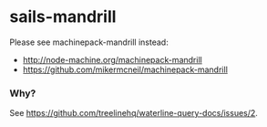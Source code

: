 sails-mandrill
==============


Please see machinepack-mandrill instead:
+ http://node-machine.org/machinepack-mandrill
+ https://github.com/mikermcneil/machinepack-mandrill

### Why?
See https://github.com/treelinehq/waterline-query-docs/issues/2.





<!--
Mandrill adapter for sails.js

You can use this adapter directly, or from a model.  I recommend you set up a connection, link it to a model, and access the functionality that way.  It makes for cleaner and more reusable code.
For instructions on using the adapter directly, see the bottom of this file.  


## Create a connection to your Mandrill account

> Note: these instructions are for sails v0.10.x (currently unreleased, but available as the #associations branch on github).
> You'll probably be able to use this adapter with sails@v0.9.x as well, but you'll need to use the `adapters` config, in `config/adapters.js`, and set the `adapter:'mandrill'` key in your model (instead of `connections`).

###### config/connections.js
```javascript
module.exports.connections = {

  // ...
  
  // Mandrill
  'my favorite mandrill account': {
    adapter: 'sails-mandrill',
    apiKey: process.env.MANDRILL_KEY, // the api key for your mandrill account
    from: {
      name: 'Default sender to use ( can be overriden in options to .send() )',
      email: 'default@sender.com'
    }
  }
};

```


## Hook up a Model to your new connection

###### api/models/Email.js
```javascript
module.exports = {
  connection: ['my favorite mandrill account']
};

```

\

## Usage

#### `Model.send ( [options], [callback] )`

Generally, `sails-mandrill` accepts the same inputs as the official mandrill SDK for Node.js.  It does, however, simplify the usage a bit for the most basic options.
You can override any of your connection defaults (including your API key!!!) in the options.



###### Send an HTML email:
```javascript

Email.send({
  to: [{
    name: 'Alvin',
    email: 'alvin@chipmunks.com'
  }, {
    name: 'Chipettes',
    email: 'team@chipettes.com'
  }],
  subject: 'omg i love you guys!!1',
  html: 
    'I can\'t wait to see you all in Chicago<br/>' +
    'I loe you so much!!!! ',
  text: 'text fallback goes here-- in case some recipients (let\'s say the Chipettes)  can\'t receive HTML emails'
}, function optionalCallback (err) {
  // If you need to wait to find out if the email was sent successfully,
  // or run some code once you know one way or the other, here's where you can do that.
  // If `err` is set, the send failed.  Otherwise, we're good!
});


// A lot of times, in your controller, you may not necessarily want to wait until the email sends
// In that case, you can go ahead and send your response down here.
// Just keep in mind that delivery of an email is never 100% guaranteed, no matter what SMTP cloud you're using!


```


###### Send a template from your Mandrill dashboard:
TODO: document this


#### `Model.listTemplates ( [options], [callback] )`

Get your templates. The **key** property is required.

```javascript
Email.listTemplates({
  key: API_KEY,
  label: "example-label"
}, function optionalCallback (err, templates) {
    console.log(templates);
});
```

#### `Model.addTemplate ( [options], [callback] )`

Add a template. The **key** and **name** properties are required

```javascript
Email.listTemplates({
  key: API_KEY,
  name: "Example Template",
  from_email: "from_email@example.com",
  from_name: "Example Name",
  subject: "example subject",
  code: "<h1>example code</h1>",
  text: "Example text content",
  publish: false,
  labels: [
    "example-label"
  ]
}, function optionalCallback (err, template) {
    console.log(template);
});
```






## Using the adapter directly

As mentioned above, you can use the adapter directly.  It's pretty much the same, except you won't have any default connection config mixed into your options, so you'll have to include your API key and `from` config (ie. sender) each time you send an email:

```javascript
var sendEmail = function (options, cb) {
  // Pass null as the first argument, since you aren't using the adapter from the context of a model.
  // (normally, the model name is passed implicitly as the first argument)
  sails.adapters.mandrill.send(null, options, cb);
};

sendEmail({
  /* all the same stuff, just make sure you include everyting 
   * you'd include in your connections configuration as well
   */
}, function optionalCallback (err) {
  // If you need to wait to find out if the email was sent successfully,
  // or run some code once you know one way or the other, here's where you can do that.
  // If `err` is set, the send failed.  Otherwise, we're good!
});
```
-->
